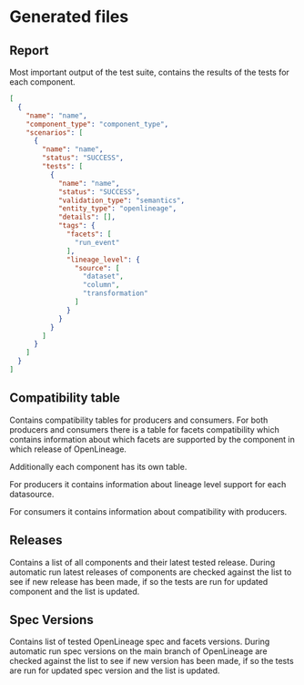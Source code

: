 # Generated files

## Report

Most important output of the test suite, contains the results of the tests for each component.

```json
[
  {
    "name": "name",
    "component_type": "component_type",
    "scenarios": [
      {
        "name": "name",
        "status": "SUCCESS",
        "tests": [
          {
            "name": "name",
            "status": "SUCCESS",
            "validation_type": "semantics",
            "entity_type": "openlineage",
            "details": [],
            "tags": {
              "facets": [
                "run_event"
              ],
              "lineage_level": {
                "source": [
                  "dataset", 
                  "column",
                  "transformation"
                ]
              }
            }
          }
        ]
      }
    ]
  }
]
```

## Compatibility table

Contains compatibility tables for producers and consumers.
For both producers and consumers there is a table for facets compatibility which contains information about which facets are supported by the component in which release of OpenLineage.

Additionally each component has its own table.

For producers it contains information about lineage level support for each datasource.

For consumers it contains information about compatibility with producers.

## Releases

Contains a list of all components and their latest tested release. During automatic run latest releases of components are checked against the list to see if new release has been made, if so the tests are run for updated component and the list is updated.

## Spec Versions

Contains list of tested OpenLineage spec and facets versions. During automatic run spec versions on the main branch of OpenLineage are checked against the list to see if new version has been made, if so the tests are run for updated spec version and the list is updated.